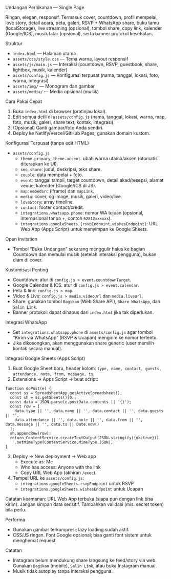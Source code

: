 Undangan Pernikahan — Single Page

Ringan, elegan, responsif. Termasuk cover, countdown, profil mempelai, love story, detail acara, peta, galeri, RSVP + WhatsApp share, buku tamu (localStorage), live streaming (opsional), tombol share, copy link, kalender (Google/ICS), musik latar (opsional), serta banner protokol kesehatan.

Struktur
- `index.html` — Halaman utama
- `assets/css/style.css` — Tema warna, layout responsif
- `assets/js/main.js` — Interaksi (countdown, RSVP, guestbook, share, lightbox, musik, kalender)
- `assets/config.js` — Konfigurasi terpusat (nama, tanggal, lokasi, foto, warna, integrasi)
- `assets/img/` — Monogram dan gambar
- `assets/media/` — Media opsional (musik)

Cara Pakai Cepat
1) Buka `index.html` di browser (pratinjau lokal).
2) Edit semua detil di `assets/config.js` (nama, tanggal, lokasi, warna, map, foto, musik, galeri, share text, kontak, integrasi).
3) (Opsional) Ganti gambar/foto Anda sendiri.
4) Deploy ke Netlify/Vercel/GitHub Pages; gunakan domain kustom.

Konfigurasi Terpusat (tanpa edit HTML)
- `assets/config.js`
  - `theme.primary`, `theme.accent`: ubah warna utama/aksen (otomatis diterapkan ke UI).
  - `seo`, `share`: judul, deskripsi, teks share.
  - `couple`: data mempelai + foto.
  - `event`: tanggal tampil, target countdown, detail akad/resepsi, alamat venue, kalender (Google/ICS di JS).
  - `map`: `embedSrc` (iframe) dan `mapLink`.
  - `media`: cover, og image, musik, galeri, video/live.
  - `loveStory`: array timeline.
  - `contact`: footer contact/credit.
  - `integrations.whatsapp.phone`: nomor WA tujuan (opsional, internasional tanpa +, contoh `62812xxxxxx`).
  - `integrations.googleSheets.{rsvpEndpoint,wishesEndpoint}`: URL Web App (Apps Script) untuk menyimpan ke Google Sheets.

Open Invitation
- Tombol “Buka Undangan” sekarang menggulir halus ke bagian Countdown dan memulai musik (setelah interaksi pengguna), bukan diam di cover.

Kustomisasi Penting
- Countdown: atur di `config.js > event.countdownTarget`.
- Google Calendar & ICS: atur di `config.js > event.calendar`.
- Peta & link: `config.js > map`.
- Video & Live: `config.js > media.videoUrl` dan `media.liveUrl`.
- Share: gunakan tombol `Bagikan` (Web Share API), `Share WhatsApp`, dan `Salin Link`.
- Banner protokol: dapat dihapus dari `index.html` jika tak diperlukan.

Integrasi WhatsApp
- Set `integrations.whatsapp.phone` di `assets/config.js` agar tombol “Kirim via WhatsApp” (RSVP & Ucapan) mengirim ke nomor tertentu.
- Jika dikosongkan, akan menggunakan share generic (user memilih kontak secara manual).

Integrasi Google Sheets (Apps Script)
1) Buat Google Sheet baru, header kolom: `type, name, contact, guests, attendance, note, from, message, ts`.
2) Extensions → Apps Script → buat script:

```
function doPost(e) {
  const ss = SpreadsheetApp.getActiveSpreadsheet();
  const sh = ss.getSheets()[0];
  const data = JSON.parse(e.postData.contents || '{}');
  const row = [
    data.type || '', data.name || '', data.contact || '', data.guests || '',
    data.attendance || '', data.note || '', data.from || '', data.message || '', data.ts || Date.now()
  ];
  sh.appendRow(row);
  return ContentService.createTextOutput(JSON.stringify({ok:true}))
    .setMimeType(ContentService.MimeType.JSON);
}
```

3) Deploy → New deployment → Web app
   - Execute as: Me
   - Who has access: Anyone with the link
   - Copy URL Web App (akhiran `/exec`).
4) Tempel URL ke `assets/config.js`:
   - `integrations.googleSheets.rsvpEndpoint` untuk RSVP
   - `integrations.googleSheets.wishesEndpoint` untuk Ucapan

Catatan keamanan: URL Web App terbuka (siapa pun dengan link bisa kirim). Jangan simpan data sensitif. Tambahkan validasi (mis. secret token) bila perlu.

Performa
- Gunakan gambar terkompresi; lazy loading sudah aktif.
- CSS/JS ringan. Font Google opsional; bisa ganti font sistem untuk menghemat request.

Catatan
- Instagram belum mendukung share langsung ke feed/story via web. Gunakan `Bagikan` (mobile), `Salin Link`, atau buka Instagram manual.
- Musik tidak autoplay tanpa interaksi pengguna.
